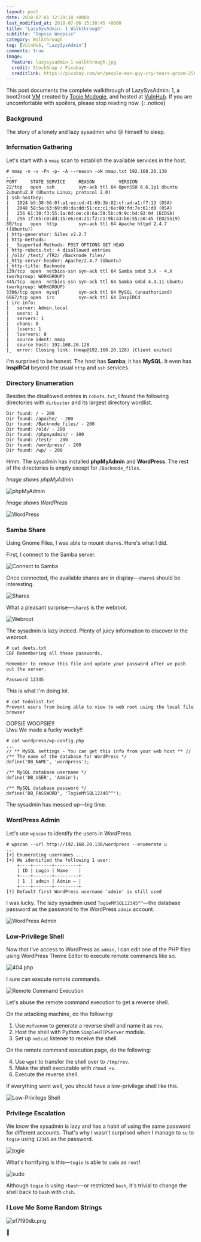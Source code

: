 ```yaml
---
layout: post
date: 2018-07-01 12:29:18 +0000
last_modified_at: 2018-07-06 15:30:45 +0000
title: "LazySysAdmin: 1 Walkthrough"
subtitle: "Oopsie Woopsie"
category: Walkthrough
tag: [VulnHub, "LazySysAdmin"]
comments: true
image:
  feature: lazysysadmin-1-walkthrough.jpg
  credit: StockSnap / Pixabay
  creditlink: https://pixabay.com/en/people-man-guy-cry-tears-groom-2566201/
---
```


This post documents the complete walkthrough of LazySysAdmin: 1, a boot2root [VM][1] created by [Togie Mcdogie][2], and hosted at [VulnHub][3]. If you are uncomfortable with spoilers, please stop reading now.
{: .notice}

<!--more-->

### Background

The story of a lonely and lazy sysadmin who :cry: himself to sleep.

### Information Gathering

Let's start with a `nmap` scan to establish the available services in the host.

```
# nmap -n -v -Pn -p- -A --reason -oN nmap.txt 192.168.20.130
...
PORT     STATE SERVICE     REASON         VERSION
22/tcp   open  ssh         syn-ack ttl 64 OpenSSH 6.6.1p1 Ubuntu 2ubuntu2.8 (Ubuntu Linux; protocol 2.0)
| ssh-hostkey:
|   1024 b5:38:66:0f:a1:ee:cd:41:69:3b:82:cf:ad:a1:f7:13 (DSA)
|   2048 58:5a:63:69:d0:da:dd:51:cc:c1:6e:00:fd:7e:61:d0 (RSA)
|   256 61:30:f3:55:1a:0d:de:c8:6a:59:5b:c9:9c:b4:92:04 (ECDSA)
|_  256 1f:65:c0:dd:15:e6:e4:21:f2:c1:9b:a3:b6:55:a0:45 (ED25519)
80/tcp   open  http        syn-ack ttl 64 Apache httpd 2.4.7 ((Ubuntu))
|_http-generator: Silex v2.2.7
| http-methods:
|_  Supported Methods: POST OPTIONS GET HEAD
| http-robots.txt: 4 disallowed entries
|_/old/ /test/ /TR2/ /Backnode_files/
|_http-server-header: Apache/2.4.7 (Ubuntu)
|_http-title: Backnode
139/tcp  open  netbios-ssn syn-ack ttl 64 Samba smbd 3.X - 4.X (workgroup: WORKGROUP)
445/tcp  open  netbios-ssn syn-ack ttl 64 Samba smbd 4.3.11-Ubuntu (workgroup: WORKGROUP)
3306/tcp open  mysql       syn-ack ttl 64 MySQL (unauthorized)
6667/tcp open  irc         syn-ack ttl 64 InspIRCd
| irc-info:
|   server: Admin.local
|   users: 1
|   servers: 1
|   chans: 0
|   lusers: 1
|   lservers: 0
|   source ident: nmap
|   source host: 192.168.20.128
|_  error: Closing link: (nmap@192.168.20.128) [Client exited]
```

I'm surprised to be honest. The host has **Samba**; it has **MySQL**. It even has **InspIRCd** beyond the usual `http` and `ssh` services.

### Directory Enumeration

Besides the disallowed entries in `robots.txt`, I found the following directories with `dirbuster` and its largest directory wordlist.

```
Dir found: / - 200
Dir found: /apache/ - 200
Dir found: /Backnode_files/ - 200
Dir found: /old/ - 200
Dir found: /phpmyadmin/ - 200
Dir found: /test/ - 200
Dir found: /wordpress/ - 200
Dir found: /wp/ - 200
```

Hmm. The sysadmin has installed **phpMyAdmin** and **WordPress**. The rest of the directories is empty except for `/Backnode_files`.

_Image shows phpMyAdmin_

![phpMyAdmin](/assets/images/posts/lazysysadmin-1-walkthrough/e2b8ea94.png)

_Image shows WordPress_

![WordPress](/assets/images/posts/lazysysadmin-1-walkthrough/a933d856.png)

### Samba Share

Using Gnome Files, I was able to mount `share$`. Here's what I did.

First, I connect to the Samba server.

![Connect to Samba](/assets/images/posts/lazysysadmin-1-walkthrough/0065abf5.png)

Once connected, the available shares are in display—`share$` should be interesting.

![Shares](/assets/images/posts/lazysysadmin-1-walkthrough/2c5579d4.png)

What a pleasant surprise—`share$` is the webroot.

![Webroot](/assets/images/posts/lazysysadmin-1-walkthrough/2a7c4208.png)

The sysadmin is lazy indeed. Plenty of juicy information to discover in the webroot.

```
# cat deets.txt
CBF Remembering all these passwords.

Remember to remove this file and update your password after we push out the server.

Password 12345
```

This is what I'm doing lol.

```
# cat todolist.txt
Prevent users from being able to view to web root using the local file browser
```

OOPSIE WOOPSIE!!  
Uwu We made a fucky wucky!!

```
# cat wordpress/wp-config.php
...
// ** MySQL settings - You can get this info from your web host ** //
/** The name of the database for WordPress */
define('DB_NAME', 'wordpress');

/** MySQL database username */
define('DB_USER', 'Admin');

/** MySQL database password */
define('DB_PASSWORD', 'TogieMYSQL12345^^');
```

The sysadmin has messed up—big time.

### WordPress Admin

Let's use `wpscan` to identify the users in WordPress.

```
# wpscan --url http://192.168.20.130/wordpress --enumerate u
...
[+] Enumerating usernames ...
[+] We identified the following 1 user:
    +----+-------+---------+
    | ID | Login | Name    |
    +----+-------+---------+
    | 1  | admin | Admin – |
    +----+-------+---------+
[!] Default first WordPress username 'admin' is still used
```

I was lucky. The lazy sysadmin used `TogieMYSQL12345^^`—the database password as the password to the WordPress `admin` account.

![WordPress Admin](/assets/images/posts/lazysysadmin-1-walkthrough/e993d1f5.png)

### Low-Privilege Shell

Now that I've access to WordPress as `admin`, I can edit one of the PHP files using WordPress Theme Editor to execute remote commands like so.

![404.php](/assets/images/posts/lazysysadmin-1-walkthrough/36981d72.png)

I sure can execute remote commands.

![Remote Command Execution](/assets/images/posts/lazysysadmin-1-walkthrough/34de78db.png)

Let's abuse the remote command execution to get a reverse shell.

On the attacking machine, do the following:

1. Use `msfvenom` to generate a reverse shell and name it as `rev`.
2. Host the shell with Python `SimpleHTTPServer` module.
3. Set up `netcat` listener to receive the shell.

On the remote command execution page, do the following:

<ol start="4">
  <li>Use <code>wget</code> to transfer the shell over to <code>/tmp/rev</code>.</li>
  <li>Make the shell executable with <code>chmod +x</code>.</li>
  <li>Execute the reverse shell.</li>
</ol>

If everything went well, you should have a low-privilege shell like this.

![Low-Privilege Shell](/assets/images/posts/lazysysadmin-1-walkthrough/b1270b84.png)

### Privilege Escalation

We know the sysadmin is lazy and has a habit of using the same password for different accounts. That's why I wasn't surprised when I manage to `su` to `togie` using `12345` as the password.

![togie](/assets/images/posts/lazysysadmin-1-walkthrough/6e5ffcd2.png)

What's horrifying is this—`togie` is able to `sudo` as `root`!

![sudo](/assets/images/posts/lazysysadmin-1-walkthrough/7fa8938d.png)

Although `togie` is using `rbash`—or restricted `bash`, it's trivial to change the shell back to `bash` with `chsh`.

### I Love Me Some Random Strings

![ef7f90db.png](/assets/images/posts/lazysysadmin-1-walkthrough/ef7f90db.png)

:dancer:

[1]: https://www.vulnhub.com/entry/lazysysadmin-1,205/
[2]: https://twitter.com/@TogieMcdogie
[3]: https://www.vulnhub.com
